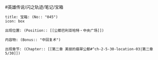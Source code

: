 #英雄传说/闪之轨迹/笔记/宝箱
```ad-quote
title: 宝箱: (No:: "045")
icon: box

出现位置: (Position:: [[公都巴利亚哈特‧中央广场]])

内容物: (Bonus:: "中回复术")

出现章节: (Chapter:: [[第二章 美丽的翡翠公都#^ch-2-5-30-location-03|第二章5/30]])

```
